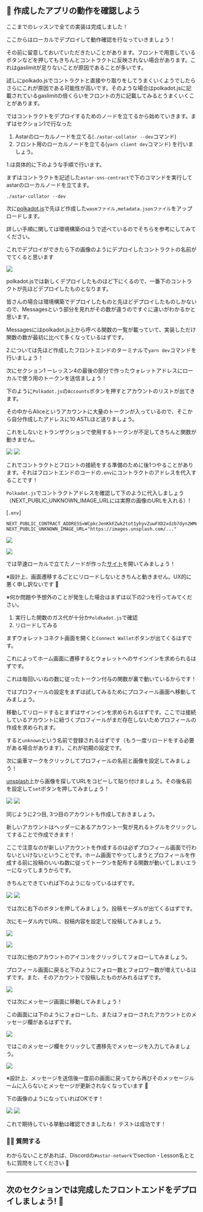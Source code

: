 ## 🧪 作成したアプリの動作を確認しよう

ここまでのレッスンで全ての実装は完成しました！

ここからはローカルでデプロイして動作確認を行なっていきましょう！

その前に留意しておいていただきたいことがあります。フロントで用意しているボタンなどを押してもきちんとコントラクトに反映されない場合があります。これはgaslimitが足りないことが原因であることが多いです。

試しにpolkado.jsでコントラクトと直接やり取りをしてうまくいくようでしたらさらにこれが原因である可能性が高いです。そのような場合はpolkadot.jsに記載されているgaslimitの倍くらいをフロントの方に記載してみるとうまくいくことがあります。

ではコントラクトをデプロイするためのノードを立てるから始めていきます。まずはセクション1で行なった

1. Astarのローカルノードを立てる(`./astar-collator --dev`コマンド)
2. フロント用のローカルノードを立てる(`yarn client dev`コマンド)
   を行いましょう。

1.は具体的に下のような手順で行います。

まずはコントラクトを記述した`astar-sns-contract`で下のコマンドを実行してastarのローカルノードを立てます。

```
./astar-collator --dev
```

次に[polkadot.js](https://polkadot.js.org/apps/?rpc=wss%3A%2F%2Frpc.polkadot.io#/explorer)で先ほど作成した`wasmファイル,metadata.jsonファイル`をアップロードします。

詳しい手順に関しては環境構築のほうで述べているのでそちらを参考にしてみてください。

これでデプロイができたら下の画像のようにデプロイしたコントラクトの名前がでてくると思います

![](/public/images/ASTAR-SocialFi/section-2/2_1_8.png)

polkadot.jsでは新しくデプロイしたものほど下にくるので、一番下のコントラクトが先ほどデプロイしたものとなります。

皆さんの場合は環境構築でデプロイしたものと先ほどデプロイしたものしかないので、Messagesという部分を見れがその数が違うのですぐに違いがわかるかと思います。

Messagesにはpolkadot.js上から呼べる関数の一覧が載っていて、実装しただけ関数の数が最初に比べて多くなっているはずです。

2.については先ほど作成したフロントエンドのターミナルで`yarn dev`コマンドを行いましょう！

次にセクション1 ーレッスン4の最後の部分で作ったウォレットアドレスにローカルで使う用のトークンを送信ましょう！

下のように`Polkadot.js`の`Accounts`ボタンを押すとアカウントのリストが出てきます。

その中からAliceというアカウントに大量のトークンが入っているので、そこから自分作成したアドレスに10 ASTLほど送りましょう。

これをしないとトランザクションで使用するトークンが不足してきちんと関数が動きません。

![](/public/images/ASTAR-SocialFi/section-3/3_1_1.png)
![](/public/images/ASTAR-SocialFi/section-3/3_1_2.png)

これでコントラクトとフロントの接続をする準備のために後1つやることがあります。それはフロントエンドのコードの`.env`にコントラクトのアドレスを代入することです！

`Polkadot.js`でコントラクトアドレスを確認して下のように代入しましょう（NEXT_PUBLIC_UNKNOWN_IMAGE_URLには実際の画像のURLを入れる）!

[`.env`]

```
NEXT_PUBLIC_CONTRACT_ADDRESS=WCpkcJenKkFZwk2tot1yhyvZuwFXD2xdzb7dyn2WMebKtC6
NEXT_PUBLIC_UNKNOWN_IMAGE_URL="https://images.unsplash.com/..."
```

![](/public/images/ASTAR-SocialFi/section-3/3_1_18.png)

![](/public/images/ASTAR-SocialFi/section-3/3_1_19.png)

では早速ローカルで立てたノードが作った[サイト](`http://localhost:3000/`)を開いてみましょう！

※設計上、画面遷移するごとにリロードしないときちんと動きません。UX的に悪く申し訳ないです 🙇

※何か問題や予想外のことが発生した場合はまずは以下の2つを行ってみてください。

1. 実行した関数のガス代が十分か`Poldkadot.js`で確認
2. リロードしてみる

まずウォレットコネクト画面を開くと`Connect Wallet`ボタンが出てくるはずです。

これによってホーム画面に遷移するとウォレットへのサインインを求められるはずです。

これは毎回いいねの数に従ったトークン付与の関数が裏で動いているからです！

ではプロフィールの設定をまずは試してみるためにプロフィール画面へ移動してみましょう。

移動してリロードするとまずはサインインを求められるはずです。ここでは接続しているアカウントに紐づくプロフィールがまだ存在しないためプロフィールの作成を求められます。

すると`unknown`という名前で登録されるはずです（もう一度リロードをする必要がある場合があります）。これが初期の設定です。

次に歯車マークをクリックしてプロフィールの名前と画像を設定してみましょう！

[unsplash](https://unsplash.com/)上から画像を探してURLをコピーして貼り付けましょう。その後名前を設定して`set`ボタンを押してみましょう！

![](/public/images/ASTAR-SocialFi/section-3/3_1_14.png)
![](/public/images/ASTAR-SocialFi/section-3/3_1_4.png)

同じように2つ目, 3つ目のアカウントも作成しておきましょう。

新しいアカウントはヘッダーにあるアカウント一覧が見れるトグルをクリックしてすることで作成できます！

ここで注意なのが新しいアカウントを作成するのは必ずプロフィール画面で行わないといけないということです。ホーム画面でやってしまうとプロフィールを作成する前に投稿のいいね数に従ってトークンを配布する関数が動いてしまいエラーになってしまうからです。

きちんとできていれば下のようになっているはずです。

![](/public/images/ASTAR-SocialFi/section-3/3_1_15.png)
![](/public/images/ASTAR-SocialFi/section-3/3_1_16.png)

では次に右下のボタンを押してみましょう。投稿モーダルが出てくるはずです。

次にモーダル内でURL、投稿内容を設定して投稿してみましょう。

![](/public/images/ASTAR-SocialFi/section-3/3_1_6.png)

![](/public/images/ASTAR-SocialFi/section-3/3_1_7.png)

では次に他のアカウントのアイコンをクリックしてフォローしてみましょう。

プロフィール画面に戻ると下のようにフォロー数とフォロワー数が増えているはずです。また、そのアカウントで投稿したものがみれるはずです。

![](/public/images/ASTAR-SocialFi/section-3/3_1_17.png)

では次にメッセージ画面に移動してみましょう！

この画面には下のようにフォローした、またはフォローされたアカウントとのメッセージ欄があるはずです。

![](/public/images/ASTAR-SocialFi/section-3/3_1_8.png)

ではこのメッセージ欄をクリックして遷移先でメッセージを入力してみましょう。

![](/public/images/ASTAR-SocialFi/section-3/3_1_9.png)

※設計上、メッセージを送信後一度前の画面に戻ってから再びそのメッセージルームに入らないとメッセージが更新されなくなっています 🙇

下の画像のようになっていればOKです！

![](/public/images/ASTAR-SocialFi/section-3/3_1_10.png)
![](/public/images/ASTAR-SocialFi/section-3/3_1_11.png)

これで期待している挙動は確認できましたね！ テストは成功です！

### 🙋‍♂️ 質問する

わからないことがあれば、Discordの`#astar-network`でsection・Lesson名とともに質問をしてください 👋

---

## 次のセクションでは完成したフロントエンドをデプロイしましょう! 🎉
